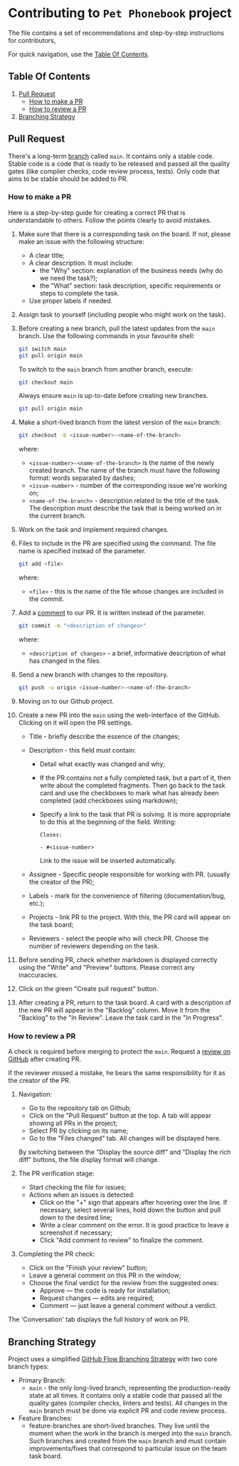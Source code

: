# Contributing to `Pet Phonebook` project

The file contains a set of recommendations and step-by-step instructions for contributors,

For quick navigation, use the [Table Of Contents](#table-of-contents).

## Table Of Contents

1. [Pull Request](#pull-request)
    - [How to make a PR](#how-to-make-a-pr)
    - [How to review a PR](#how-to-review-a-pull-request)
1. [Branching Strategy](#branching-strategy)


## Pull Request

There's a long-term [branch](https://git-scm.com/book/en/v2/Git-Branching-Branches-in-a-Nutshell) called `main`. It contains only a stable code. Stable code is a code that is ready to be released and passed all the quality gates (like compiler checks, code review process, tests). Only code that aims to be stable should be added to PR.

### How to make a PR

Here is a step-by-step guide for creating a correct PR that is understandable to others. Follow the points clearly to avoid mistakes.

1. Make sure that there is a corresponding task on the board. If not, please make an issue with the following structure:
    - A clear title;
    - A clear description. It must include:
        - the "Why" section: explanation of the business needs (why do we need the task?);
        - the "What" section: task description, specific requirements or steps to complete the task.
    - Use proper labels if needed.
1. Assign task to yourself (including people who might work on the task).
1. Before creating a new branch, pull the latest updates from the `main` branch. Use the following commands in your favourite shell:
    ```bash
    git switch main
    git pull origin main
    ```
    To switch to the `main` branch from another branch, execute:
    ```bash
    git checkout main
    ```
    Always ensure `main` is up-to-date before creating new branches.
    ```bash
    git pull origin main
    ```
1. Make a short-lived branch from the latest version of the `main` branch:
    ```bash
    git checkout -b <issue-number>-<name-of-the-branch>
    ```
    where:
    - `<issue-number>-<name-of-the-branch>` is the name of the newly created branch. The name of the branch must have the following format: words separated by dashes;
    - `<issue-number>` - number of the corresponding issue we're working on;
    - `<name-of-the-branch>` - description related to the title of the task. The description must describe the task that is being worked on in the current branch.
1. Work on the task and implement required changes.
1. Files to include in the PR are specified using the command. The file name is specified instead of the <file> parameter.
    ```bash
    git add <file>
    ```
    where:
    - `<file>` - this is the name of the file whose changes are included in the commit.
1. Add a [comment](https://www.gitkraken.com/learn/git/best-practices/git-commit-message) to our PR. It is written instead of the <description of changes> parameter.
    ```bash
    git commit -m "<description of changes>"
    ```
    where:
    - `<description of changes>` - a brief, informative description of what has changed in the files.
1. Send a new branch with changes to the repository. 
    ```bash
    git push -u origin <issue-number>-<name-of-the-branch>
    ```
1. Moving on to our Github project.
1. Create a new PR into the `main` using the web-interface of the GitHub.
Clicking on it will open the PR settings.

    - Title - briefly describe the essence of the changes;
    - Description - this field must contain:
        - Detail what exactly was changed and why;
        - If the PR contains not a fully completed task, but a part of it, then write about the completed fragments. Then go back to the task card and use the checkboxes to mark what has already been completed (add checkboxes using markdown);
        - Specify a link to the task that PR is solving. It is more appropriate to do this at the beginning of the field. Writing:
        
            `Closes:`

            `- #<issue-number>` 
        
            Link to the issue will be inserted automatically.

    - Assignee - Specific people responsible for working with PR. (usually the creator of the PR);
    - Labels - mark for the convenience of filtering (documentation/bug, etc.);
    - Projects - link PR to the project. With this, the PR card will appear on the task board;
    - Reviewers - select the people who will check PR. Choose the number of reviewers depending on the task.

1. Before sending PR, check whether markdown is displayed correctly using the "Write" and "Preview" buttons. Please correct any inaccuracies.
1. Click on the green "Create pull request" button.
1. After creating a PR, return to the task board. A card with a description of the new PR will appear in the "Backlog" column. Move it from the "Backlog" to the "In Review". Leave the task card in the "In Progress".

### How to review a PR

A check is required before merging to protect the `main`. Request a [review on GitHub](https://docs.github.com/en/pull-requests/collaborating-with-pull-requests/reviewing-changes-in-pull-requests/about-pull-request-reviews) after creating PR.

If the reviewer missed a mistake, he bears the same responsibility for it as the creator of the PR.

1. Navigation: 
    - Go to the repository tab on Github;
    - Click on the "Pull Request" button at the top. A tab will appear showing all PRs in the project;
    - Select PR by clicking on its name;
    - Go to the "Files changed" tab. All changes will be displayed here.
    
    By switching between the "Display the source diff" and "Display the rich diff" buttons, the file display format will change.
1. The PR verification stage:
    - Start checking the file for issues;
    - Actions when an issues is detected: 
        - Click on the "+" sign that appears after hovering over the line. If necessary, select several lines, hold down the button and pull down to the desired line;
        - Write a clear comment on the error. It is good practice to leave a screenshot if necessary;
        - Click "Add comment to review" to finalize the comment.
1. Completing the PR check:
    - Click on the "Finish your review" button;
    - Leave a general comment on this PR in the window;
    - Choose the final verdict for the review from the suggested ones:
        - Approve — the code is ready for installation;
        - Request changes — edits are required;
        - Comment — just leave a general comment without a verdict.

The 'Conversation' tab displays the full history of work on PR.

## Branching Strategy

Project uses a simplified [GitHub Flow Branching Strategy](https://docs.github.com/en/get-started/using-github/github-flow) with two core branch types:
- Primary Branch:
    - `main` - the only long-lived branch, representing the production-ready state at all times. It contains only a stable code that passed all the quality gates (compiler checks, linters and tests). All changes in the `main` branch must be done via explicit PR and code review process.
- Feature Branches:
    - feature-branches are short-lived branches. They live until the moment when the work in the branch is merged into the `main` branch. Such branches and created from the `main` branch and must contain improvements/fixes that correspond to particular issue on the team task board.
